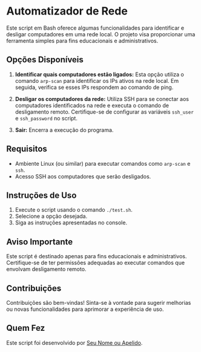 # Automatizador de Rede

Este script em Bash oferece algumas funcionalidades para identificar e desligar computadores em uma rede local. O projeto visa proporcionar uma ferramenta simples para fins educacionais e administrativos.

## Opções Disponíveis

1. **Identificar quais computadores estão ligados:** Esta opção utiliza o comando `arp-scan` para identificar os IPs ativos na rede local. Em seguida, verifica se esses IPs respondem ao comando de ping.

2. **Desligar os computadores da rede:** Utiliza SSH para se conectar aos computadores identificados na rede e executa o comando de desligamento remoto. Certifique-se de configurar as variáveis `ssh_user` e `ssh_password` no script.

3. **Sair:** Encerra a execução do programa.

## Requisitos

- Ambiente Linux (ou similar) para executar comandos como `arp-scan` e `ssh`.
- Acesso SSH aos computadores que serão desligados.

## Instruções de Uso

1. Execute o script usando o comando `./test.sh`.
2. Selecione a opção desejada.
3. Siga as instruções apresentadas no console.

## Aviso Importante

Este script é destinado apenas para fins educacionais e administrativos. Certifique-se de ter permissões adequadas ao executar comandos que envolvam desligamento remoto.

## Contribuições

Contribuições são bem-vindas! Sinta-se à vontade para sugerir melhorias ou novas funcionalidades para aprimorar a experiência de uso.

## Quem Fez

Este script foi desenvolvido por [Seu Nome ou Apelido](https://github.com/seu-usuario-do-github).
